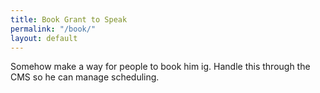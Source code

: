 ```yaml
---
title: Book Grant to Speak
permalink: "/book/"
layout: default
---
```


<div class="topnav-spacer"></div>
<p>Somehow make a way for people to book him ig. Handle this through the CMS so he can manage scheduling.</p>
